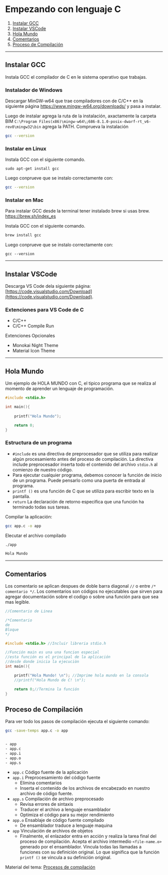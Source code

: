 # Empezando con lenguaje C 

1. [Instalar GCC](#instalar-gcc)
2. [Instalar VSCode](#instalar-vscode)
3. [Hola Mundo](#hola-mundo)
4. [Comentarios](#comentarios)
5. [Proceso de Compilación](#proceso-de-compilación )

---
## Instalar GCC
Instala GCC el compilador de C en le sistema operativo que trabajas. 
### Instalador de Windows 
Descargar MinGW-w64 que trae compiladores con de C/C++ en la siguiente página https://www.mingw-w64.org/downloads/ y pasa a instalar. 

Luego de instalar agrega la ruta de la instalación, axactamente la carpeta BIM `C:\Program Files(x86)\mingw-w64\¡686-8.1.0-posix-dwarf-rt_v6-rev0\mingw32\bin` agrega la PATH. 
Comprueva la instalación 
~~~ sh
gcc --version 
~~~
### Instalar en Linux  
Instala GCC con el siguiente comando.  
~~~shell
sudo apt-get install gcc
~~~ 
Luego conprueve que se instalo correctamente con: 
~~~sh
gcc --version
~~~ 

### Instalar en Mac  
Para instalar GCC desde la terminal tener instalado brew si usas brew. https://brew.sh/index_es 

Instala GCC con el siguiente comando.  
~~~sh
brew install gcc
~~~ 
Luego conprueve que se instalo correctamente con: 
~~~shell
gcc --version
~~~ 

---

## Instalar VSCode
Descarga VS Code dela siguiente página: [https://code.visualstudio.com/Download](https://code.visualstudio.com/Download).

### Extenciones para VS Code de C 

- C/C++
- C/C++ Compile Run

Extenciones Opcionales 

- Monokai Night Theme
- Material Icon Theme

--- 

## Hola Mundo 
Um ejemplo de HOLA MUNDO con C, el tipico programa que se realiza al momento de aprender un lenguaje de programación. 

~~~ c 
#include <stdio.h>

int main(){
    
    printf("Hola Mundo");

    return 0;
}
~~~ 

### Estructura de un programa 
- `#include` es una directiva de preprocesador que se utiliza para realizar algún procesamiento antes del proceso de compilación. La directiva include preprocesador inserta todo el contenido del archivo `stdio.h` al comienzo de nuestro código. 
- Para ejecutar cualquier programa, debemos conocer la función de inicio de un programa. Puede pensarlo como una puerta de entrada al programa.
- `printf ()` es una función de C que se utiliza para escribir texto en la pantalla.
- `return` La declaración de retorno especifica que una función ha terminado todas sus tareas.

Compilar la aplicación: 
~~~ sh
gcc app.c -o app
~~~
Elecutar el archivo compilado 
~~~ sh 
./app

Hola Mundo

~~~

---

## Comentarios 
Los comentario se aplican despues de doble barra diagonal `//` o entre `/* comentario */`. 
Los comentarios son códigos no ejecutables que sirven para agregar documentación sobre el codigo o sobre una función para que sea mas legible.  

~~~ c
//Comentario de Linea 

/*Comentario 
de 
Bloque 
*/

#include <stdio.h> //Incluir libreria stdio.h

//Función main es una una funcion especial  
//esta función es el principal de la aplicación 
//desde donde inicia la ejecuciòn   
int main(){

    printf("Hola Mundo! \n"); //Imprime hola mundo en la consola 
    //printf("Hola Mundo de C! \n"); 

    return 0;//Termina la función 
}
~~~

## Proceso de Compilación 
Para ver todo los pasos de compilación ejecuta el siguiente comando: 
~~~sh
gcc -save-temps app.c -o app
~~~
~~~ sh

- app  
- app.c  
- app.i  
- app.o  
- app.s  

~~~
- `app.c` Código fuente de la aplicación 
- `app.i` Preprocesamiento del código fuente 
    - Elimina comentarios 
    - Inserta el contenido de los archivos de encabezado en nuestro archivo de código fuente. 
- `app.s` Compilación de archivo preprocesado 
    - Revisa errores de sintaxis 
    - Traducer el archivo a lenguaje ensamblador 
    - Optimiza el código para su mejor rendimiento  
- `app.o` Ensablaje de código fuente compilado 
    - De ensamblador traduce a lenguaje maquina 
- `app` Vinculación de archivos de objetos  
    - Finalmente, el enlazador entra en acción y realiza la tarea final del proceso de compilación. Acepta el archivo intermedio `<file-name.o>` generado por el ensamblador. Vincula todas las llamadas a funciones con su definición original. Lo que significa que la función `printf ()` se vincula a su definición original. 

Material del tema: [Procesos de compilación](https://codeforwin.org/2017/08/c-compilation-process.html)